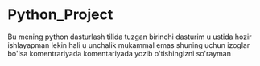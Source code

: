 # Python_Project
Bu mening python dasturlash tilida tuzgan birinchi dasturim u ustida hozir ishlayapman lekin hali u unchalik mukammal emas shuning uchun izoglar bo'lsa komentrariyada komentariyada yozib o'tishingizni so'rayman
